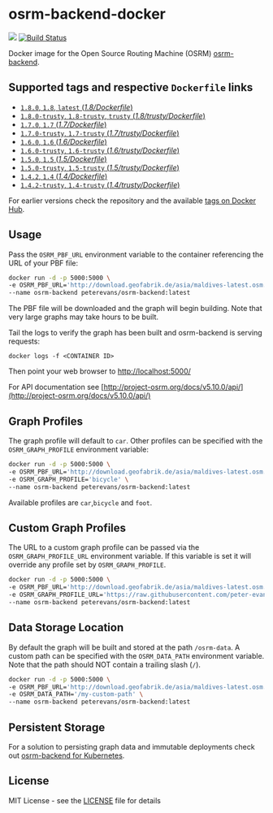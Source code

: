 # osrm-backend-docker
[![](https://images.microbadger.com/badges/image/peterevans/osrm-backend.svg)](https://microbadger.com/images/peterevans/osrm-backend)
[![Build Status](https://travis-ci.org/peter-evans/osrm-backend-docker.svg?branch=master)](https://travis-ci.org/peter-evans/osrm-backend-docker)

Docker image for the Open Source Routing Machine (OSRM) [osrm-backend](https://github.com/Project-OSRM/osrm-backend).

## Supported tags and respective `Dockerfile` links

- [`1.8.0`, `1.8`, `latest`  (*1.8/Dockerfile*)](https://github.com/peter-evans/osrm-backend-docker/tree/master/1.8)
- [`1.8.0-trusty`, `1.8-trusty`, `trusty`  (*1.8/trusty/Dockerfile*)](https://github.com/peter-evans/osrm-backend-docker/tree/master/1.8/trusty)
- [`1.7.0`, `1.7` (*1.7/Dockerfile*)](https://github.com/peter-evans/osrm-backend-docker/tree/master/1.7)
- [`1.7.0-trusty`, `1.7-trusty` (*1.7/trusty/Dockerfile*)](https://github.com/peter-evans/osrm-backend-docker/tree/master/1.7/trusty)
- [`1.6.0`, `1.6` (*1.6/Dockerfile*)](https://github.com/peter-evans/osrm-backend-docker/tree/master/1.6)
- [`1.6.0-trusty`, `1.6-trusty` (*1.6/trusty/Dockerfile*)](https://github.com/peter-evans/osrm-backend-docker/tree/master/1.6/trusty)
- [`1.5.0`, `1.5` (*1.5/Dockerfile*)](https://github.com/peter-evans/osrm-backend-docker/tree/master/1.5)
- [`1.5.0-trusty`, `1.5-trusty` (*1.5/trusty/Dockerfile*)](https://github.com/peter-evans/osrm-backend-docker/tree/master/1.5/trusty)
- [`1.4.2`, `1.4` (*1.4/Dockerfile*)](https://github.com/peter-evans/osrm-backend-docker/tree/master/1.4)
- [`1.4.2-trusty`, `1.4-trusty` (*1.4/trusty/Dockerfile*)](https://github.com/peter-evans/osrm-backend-docker/tree/master/1.4/trusty)

For earlier versions check the repository and the available [tags on Docker Hub](https://hub.docker.com/r/peterevans/osrm-backend/tags/).

## Usage
Pass the `OSRM_PBF_URL` environment variable to the container referencing the URL of your PBF file:

```bash
docker run -d -p 5000:5000 \
-e OSRM_PBF_URL='http://download.geofabrik.de/asia/maldives-latest.osm.pbf' \
--name osrm-backend peterevans/osrm-backend:latest
```
The PBF file will be downloaded and the graph will begin building. Note that very large graphs may take hours to be built.

Tail the logs to verify the graph has been built and osrm-backend is serving requests:
```
docker logs -f <CONTAINER ID>
```
Then point your web browser to [http://localhost:5000/](http://localhost:5000/)

For API documentation see [http://project-osrm.org/docs/v5.10.0/api/](http://project-osrm.org/docs/v5.10.0/api/)

## Graph Profiles
The graph profile will default to `car`. Other profiles can be specified with the `OSRM_GRAPH_PROFILE` environment variable:
```bash
docker run -d -p 5000:5000 \
-e OSRM_PBF_URL='http://download.geofabrik.de/asia/maldives-latest.osm.pbf' \
-e OSRM_GRAPH_PROFILE='bicycle' \
--name osrm-backend peterevans/osrm-backend:latest
```
Available profiles are `car`,`bicycle` and `foot`.

## Custom Graph Profiles
The URL to a custom graph profile can be passed via the `OSRM_GRAPH_PROFILE_URL` environment variable. If this variable is set it will override any profile set by `OSRM_GRAPH_PROFILE`.
```bash
docker run -d -p 5000:5000 \
-e OSRM_PBF_URL='http://download.geofabrik.de/asia/maldives-latest.osm.pbf' \
-e OSRM_GRAPH_PROFILE_URL='https://raw.githubusercontent.com/peter-evans/osrm-backend-docker/master/tests/car.lua' \
--name osrm-backend peterevans/osrm-backend:latest
```

## Data Storage Location
By default the graph will be built and stored at the path `/osrm-data`. A custom path can be specified with the `OSRM_DATA_PATH` environment variable. Note that the path should NOT contain a trailing slash (`/`).
```bash
docker run -d -p 5000:5000 \
-e OSRM_PBF_URL='http://download.geofabrik.de/asia/maldives-latest.osm.pbf' \
-e OSRM_DATA_PATH='/my-custom-path' \
--name osrm-backend peterevans/osrm-backend:latest
```

## Persistent Storage
For a solution to persisting graph data and immutable deployments check out [osrm-backend for Kubernetes](https://github.com/peter-evans/osrm-backend-k8s).

## License

MIT License - see the [LICENSE](LICENSE) file for details
